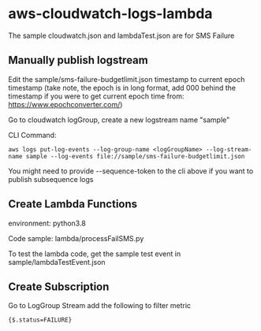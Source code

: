 # aws-cloudwatch-logs-lambda
The sample cloudwatch.json and lambdaTest.json are for SMS Failure

## Manually publish logstream
Edit the sample/sms-failure-budgetlimit.json timestamp to current epoch timestamp (take note, the epoch is in long format, add 000 behind the timestamp if you were to get current epoch time from: https://www.epochconverter.com/)

Go to cloudwatch logGroup, create a new logstream name "sample"

CLI Command:
```
aws logs put-log-events --log-group-name <logGroupName> --log-stream-name sample --log-events file://sample/sms-failure-budgetlimit.json
```
You might need to provide --sequence-token to the cli above if you want to publish subsequence logs

## Create Lambda Functions
environment: python3.8

Code sample: lambda/processFailSMS.py

To test the lambda code, get the sample test event in sample/lambdaTestEvent.json

## Create Subscription
Go to LogGroup Stream add the following to filter metric
```
{$.status=FAILURE}
```
